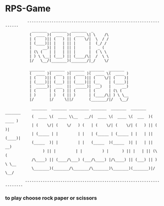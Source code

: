 # RPS-Game

              ------------------------------------------------------------------
                _______  _______  _______  _
               (  ____ )(  ___  )(  ____ \| \    /\
               | (    )|| (   ) || (    \/|  \  / /
               | (____)|| |   | || |      |  (_/ /
               |     __)| |   | || |      |   _ (
               | (\ (   | |   | || |      |  ( \ \
               | ) \ \__| (___) || (____/\|  /  \ \
               |/   \__/(_______)(_______/|_/    \/
 
               _______  _______  _______  _______  _______
               (  ____ )(  ___  )(  ____ )(  ____ \(  ____ )
               | (    )|| (   ) || (    )|| (    \/| (    )|
               | (____)|| (___) || (____)|| (__    | (____)|
               |  _____)|  ___  ||  _____)|  __)   |     __)
               | (      | (   ) || (      | (      | (\ (
               | )      | )   ( || )      | (____/\| ) \ \__
               |/       |/     \||/       (_______/|/   \__/
 
                _______  _______ _________ _______  _______  _______  _______
                (  ____ \(  ____ \\__   __/(  ____ \(  ____ \(  ___  )(  ____ )
                | (    \/| (    \/   ) (   | (    \/| (    \/| (   ) || (    )|
                | (_____ | |         | |   | (_____ | (_____ | |   | || (____)|
                (_____  )| |         | |   (_____  )(_____  )| |   | ||     __)
                     ) || |         | |         ) |      ) || |   | || (\ (
                /\____) || (____/\___) (___/\____) |/\____) || (___) || ) \ \__
                \_______)(_______/\_______/\_______)\_______)(_______)|/   \__/
 
             ---------------------------------------------------------------------

### to play choose rock paper or scissors  
